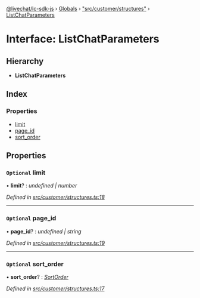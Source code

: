 [@livechat/lc-sdk-js](../README.md) › [Globals](../globals.md) › ["src/customer/structures"](../modules/_src_customer_structures_.md) › [ListChatParameters](_src_customer_structures_.listchatparameters.md)

# Interface: ListChatParameters

## Hierarchy

* **ListChatParameters**

## Index

### Properties

* [limit](_src_customer_structures_.listchatparameters.md#optional-limit)
* [page_id](_src_customer_structures_.listchatparameters.md#optional-page_id)
* [sort_order](_src_customer_structures_.listchatparameters.md#optional-sort_order)

## Properties

### `Optional` limit

• **limit**? : *undefined | number*

*Defined in [src/customer/structures.ts:18](https://github.com/livechat/lc-sdk-js/blob/228cb10/src/customer/structures.ts#L18)*

___

### `Optional` page_id

• **page_id**? : *undefined | string*

*Defined in [src/customer/structures.ts:19](https://github.com/livechat/lc-sdk-js/blob/228cb10/src/customer/structures.ts#L19)*

___

### `Optional` sort_order

• **sort_order**? : *[SortOrder](../enums/_src_objects_index_.sortorder.md)*

*Defined in [src/customer/structures.ts:17](https://github.com/livechat/lc-sdk-js/blob/228cb10/src/customer/structures.ts#L17)*
